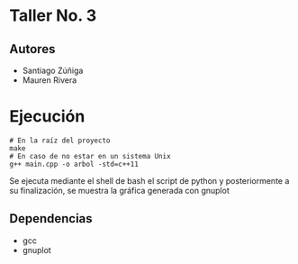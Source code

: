 # Taller No. 3
## Autores
- Santiago Zúñiga
- Mauren Rivera

# Ejecución

```console
# En la raíz del proyecto
make
# En caso de no estar en un sistema Unix
g++ main.cpp -o arbol -std=c++11
```
Se ejecuta mediante el shell de bash el script de python y posteriormente a su finalización, se muestra la gráfica generada con gnuplot

## Dependencias

- gcc 
- gnuplot
